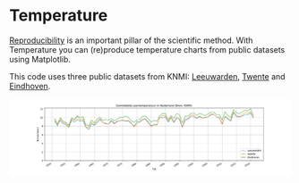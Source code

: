 # Temperature
[Reproducibility](https://en.wikipedia.org/wiki/Reproducibility) is an important pillar of the scientific method. With Temperature you can (re)produce temperature charts from public datasets using Matplotlib.

This code uses three public datasets from KNMI: [Leeuwarden](https://cdn.knmi.nl/knmi/map/page/klimatologie/gegevens/maandgegevens/mndgeg_270_tg.txt), [Twente](https://cdn.knmi.nl/knmi/map/page/klimatologie/gegevens/maandgegevens/mndgeg_290_tg.txt) and [Eindhoven](https://cdn.knmi.nl/knmi/map/page/klimatologie/gegevens/maandgegevens/mndgeg_370_tg.txt).

![Figure1](figure_1.png?raw=true "Temperatuur")
